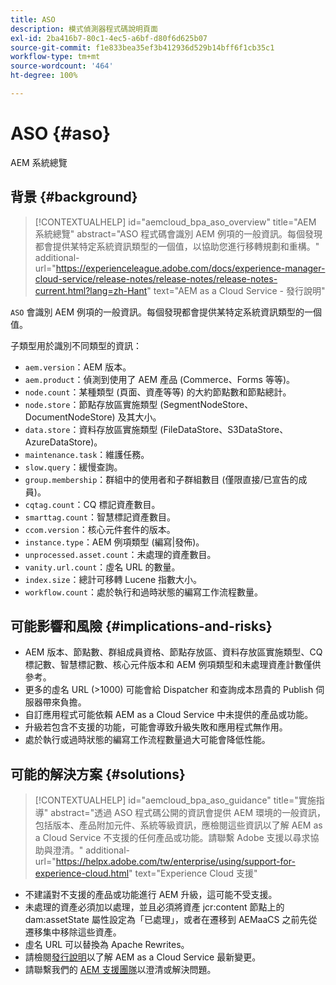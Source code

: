 ```yaml
---
title: ASO
description: 模式偵測器程式碼說明頁面
exl-id: 2ba416b7-80c1-4ec5-a6bf-d80f6d625b07
source-git-commit: f1e833bea35ef3b412936d529b14bff6f1cb35c1
workflow-type: tm+mt
source-wordcount: '464'
ht-degree: 100%

---
```


# ASO {#aso}

AEM 系統總覽

## 背景 {#background}

>[!CONTEXTUALHELP]
>id="aemcloud_bpa_aso_overview"
>title="AEM 系統總覽"
>abstract="ASO 程式碼會識別 AEM 例項的一般資訊。每個發現都會提供某特定系統資訊類型的一個值，以協助您進行移轉規劃和重構。"
>additional-url="https://experienceleague.adobe.com/docs/experience-manager-cloud-service/release-notes/release-notes/release-notes-current.html?lang=zh-Hant" text="AEM as a Cloud Service - 發行說明"

`ASO` 會識別 AEM 例項的一般資訊。每個發現都會提供某特定系統資訊類型的一個值。

子類型用於識別不同類型的資訊：

* `aem.version`：AEM 版本。
* `aem.product`：偵測到使用了 AEM 產品 (Commerce、Forms 等等)。
* `node.count`：某種類型 (頁面、資產等等) 的大約節點數和節點總計。
* `node.store`：節點存放區實施類型 (SegmentNodeStore、DocumentNodeStore) 及其大小。
* `data.store`：資料存放區實施類型 (FileDataStore、S3DataStore、AzureDataStore)。
* `maintenance.task`：維護任務。
* `slow.query`：緩慢查詢。
* `group.membership`：群組中的使用者和子群組數目 (僅限直接/已宣告的成員)。
* `cqtag.count`：CQ 標記資產數目。
* `smarttag.count`：智慧標記資產數目。
* `ccom.version`：核心元件套件的版本。
* `instance.type`：AEM 例項類型 (編寫|發佈)。
* `unprocessed.asset.count`：未處理的資產數目。
* `vanity.url.count`：虛名 URL 的數量。
* `index.size`：總計可移轉 Lucene 指數大小。
* `workflow.count`：處於執行和過時狀態的編寫工作流程數量。

## 可能影響和風險 {#implications-and-risks}

* AEM 版本、節點數、群組成員資格、節點存放區、資料存放區實施類型、CQ 標記數、智慧標記數、核心元件版本和 AEM 例項類型和未處理資產計數僅供參考。
* 更多的虛名 URL (>1000) 可能會給 Dispatcher 和查詢成本昂貴的 Publish 伺服器帶來負擔。
* 自訂應用程式可能依賴 AEM as a Cloud Service 中未提供的產品或功能。
* 升級若包含不支援的功能，可能會導致升級失敗和應用程式無作用。
* 處於執行或過時狀態的編寫工作流程數量過大可能會降低性能。

## 可能的解決方案 {#solutions}

>[!CONTEXTUALHELP]
>id="aemcloud_bpa_aso_guidance"
>title="實施指導"
>abstract="透過 ASO 程式碼公開的資訊會提供 AEM 環境的一般資訊，包括版本、產品附加元件、系統等級資訊，應檢閱這些資訊以了解 AEM as a Cloud Service 不支援的任何產品或功能。請聯繫 Adobe 支援以尋求協助與澄清。"
>additional-url="https://helpx.adobe.com/tw/enterprise/using/support-for-experience-cloud.html" text="Experience Cloud 支援"

* 不建議對不支援的產品或功能進行 AEM 升級，這可能不受支援。
* 未處理的資產必須加以處理，並且必須將資產 jcr:content 節點上的 dam:assetState 屬性設定為「已處理」，或者在遷移到 AEMaaCS 之前先從遷移集中移除這些資產。
* 虛名 URL 可以替換為 Apache Rewrites。
* 請檢閱[發行說明](https://experienceleague.adobe.com/docs/experience-manager-cloud-service/release-notes/release-notes/release-notes-current.html?lang=zh-Hant)以了解 AEM as a Cloud Service 最新變更。
* 請聯繫我們的 [AEM 支援團隊](https://helpx.adobe.com/tw/enterprise/using/support-for-experience-cloud.html)以澄清或解決問題。
